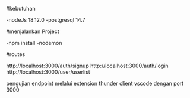 #kebutuhan

-nodeJs 18.12.0
-postgresql 14.7

#menjalankan Project

-npm install
-nodemon

#routes

http://localhost:3000/auth/signup
http://localhost:3000/auth/login
http://localhost:3000/user/userlist

pengujian endpoint melalui extension thunder client vscode dengan port 3000

